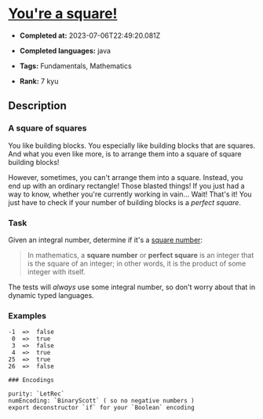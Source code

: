 # [You're a square!](https://www.codewars.com/kata/54c27a33fb7da0db0100040e)

- **Completed at:** 2023-07-06T22:49:20.081Z

- **Completed languages:** java

- **Tags:** Fundamentals, Mathematics

- **Rank:** 7 kyu

## Description

### A square of squares

You like building blocks. You especially like building blocks that are squares. And what you even like more, is to arrange them into a square of square building blocks!

However, sometimes, you can't arrange them into a square. Instead, you end up with an ordinary rectangle! Those blasted things! If you just had a way to know, whether you're currently working in vain… Wait! That's it! You just have to check if your number of building blocks is a _perfect square_.

### Task

Given an integral number, determine if it's a [square number](https://en.wikipedia.org/wiki/Square_number):

> In mathematics, a __square number__ or __perfect square__ is an integer that is the square of an integer; in other words, it is the product of some integer with itself.

The tests will _always_ use some integral number, so don't worry about that in dynamic typed languages.

### Examples

```
-1  =>  false
 0  =>  true
 3  =>  false
 4  =>  true
25  =>  true
26  =>  false
```

~~~if:lambdacalc
### Encodings

purity: `LetRec`  
numEncoding: `BinaryScott` ( so no negative numbers )  
export deconstructor `if` for your `Boolean` encoding  
~~~